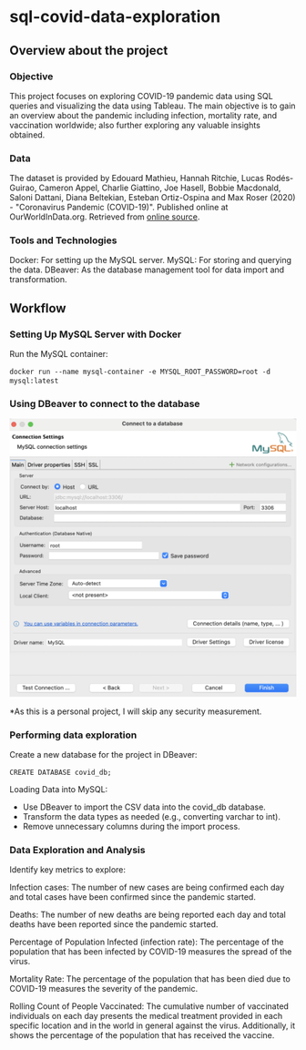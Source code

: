 # sql-covid-data-exploration

## Overview about the project

### Objective

This project focuses on exploring COVID-19 pandemic data using SQL queries and visualizing the data using Tableau. The main objective is to gain an overview about the pandemic including infection, mortality rate, and vaccination worldwide; also further exploring any valuable insights obtained.

### Data

The dataset is provided by Edouard Mathieu, Hannah Ritchie, Lucas Rodés-Guirao, Cameron Appel, Charlie Giattino, Joe Hasell, Bobbie Macdonald, Saloni Dattani, Diana Beltekian, Esteban Ortiz-Ospina and Max Roser (2020) - "Coronavirus Pandemic (COVID-19)". Published online at OurWorldInData.org. Retrieved from [online source](https://ourworldindata.org/coronavirus).

### Tools and Technologies

Docker: For setting up the MySQL server.
MySQL: For storing and querying the data.
DBeaver: As the database management tool for data import and transformation.

## Workflow

### Setting Up MySQL Server with Docker

Run the MySQL container:

    docker run --name mysql-container -e MYSQL_ROOT_PASSWORD=root -d mysql:latest

### Using DBeaver to connect to the database

![connect to a db screen](<screenshots/dbeaver_connect_to_db_screen.png>)

*As this is a personal project, I will skip any security measurement.

### Performing data exploration

Create a new database for the project in DBeaver:

    CREATE DATABASE covid_db;

Loading Data into MySQL:

* Use DBeaver to import the CSV data into the covid_db database.
* Transform the data types as needed (e.g., converting varchar to int).
* Remove unnecessary columns during the import process.

### Data Exploration and Analysis

Identify key metrics to explore:

Infection cases: The number of new cases are being confirmed each day and total cases have been confirmed since the pandemic started.

Deaths: The number of new deaths are being reported each day and total deaths have been reported since the pandemic started.

Percentage of Population Infected (infection rate): The percentage of the population that has been infected by COVID-19 measures the spread of the virus.

Mortality Rate: The percentage of the population that has been died due to COVID-19 measures the severity of the pandemic.

Rolling Count of People Vaccinated: The cumulative number of vaccinated individuals on each day presents the medical treatment provided in each specific location and in the world in general against the virus. Additionally, it shows the percentage of the population that has received the vaccine.
